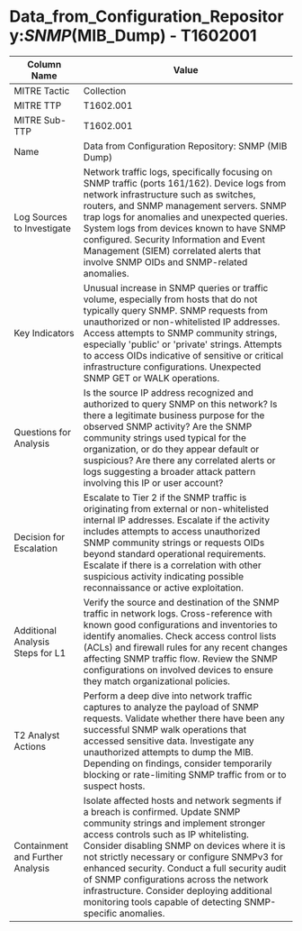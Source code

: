 # Data_from_Configuration_Repository:_SNMP_(MIB_Dump) - T1602001

| Column Name | Value |
|-------------|-------|
| MITRE Tactic | Collection |
| MITRE TTP | T1602.001 |
| MITRE Sub-TTP | T1602.001 |
| Name | Data from Configuration Repository: SNMP (MIB Dump) |
| Log Sources to Investigate | Network traffic logs, specifically focusing on SNMP traffic (ports 161/162). Device logs from network infrastructure such as switches, routers, and SNMP management servers. SNMP trap logs for anomalies and unexpected queries. System logs from devices known to have SNMP configured. Security Information and Event Management (SIEM) correlated alerts that involve SNMP OIDs and SNMP-related anomalies. |
| Key Indicators | Unusual increase in SNMP queries or traffic volume, especially from hosts that do not typically query SNMP. SNMP requests from unauthorized or non-whitelisted IP addresses. Access attempts to SNMP community strings, especially 'public' or 'private' strings. Attempts to access OIDs indicative of sensitive or critical infrastructure configurations. Unexpected SNMP GET or WALK operations. |
| Questions for Analysis | Is the source IP address recognized and authorized to query SNMP on this network? Is there a legitimate business purpose for the observed SNMP activity? Are the SNMP community strings used typical for the organization, or do they appear default or suspicious? Are there any correlated alerts or logs suggesting a broader attack pattern involving this IP or user account? |
| Decision for Escalation | Escalate to Tier 2 if the SNMP traffic is originating from external or non-whitelisted internal IP addresses. Escalate if the activity includes attempts to access unauthorized SNMP community strings or requests OIDs beyond standard operational requirements. Escalate if there is a correlation with other suspicious activity indicating possible reconnaissance or active exploitation. |
| Additional Analysis Steps for L1 | Verify the source and destination of the SNMP traffic in network logs. Cross-reference with known good configurations and inventories to identify anomalies. Check access control lists (ACLs) and firewall rules for any recent changes affecting SNMP traffic flow. Review the SNMP configurations on involved devices to ensure they match organizational policies. |
| T2 Analyst Actions | Perform a deep dive into network traffic captures to analyze the payload of SNMP requests. Validate whether there have been any successful SNMP walk operations that accessed sensitive data. Investigate any unauthorized attempts to dump the MIB. Depending on findings, consider temporarily blocking or rate-limiting SNMP traffic from or to suspect hosts. |
| Containment and Further Analysis | Isolate affected hosts and network segments if a breach is confirmed. Update SNMP community strings and implement stronger access controls such as IP whitelisting. Consider disabling SNMP on devices where it is not strictly necessary or configure SNMPv3 for enhanced security. Conduct a full security audit of SNMP configurations across the network infrastructure. Consider deploying additional monitoring tools capable of detecting SNMP-specific anomalies. |

